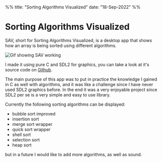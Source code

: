 %%
title: "Sorting Algorithms Visualized"
date: "18-Sep-2022"
%%

# Sorting Algorithms Visualized

SAV, short for Sorting Algorithms Visualized, is a desktop app that shows how an
array is being sorted using different algorithms.

![](sav.gif "Gif showing SAV working")

I made it using pure C and SDL2 for graphics, you can take a look at it's source
code on [Github](https://github.com/mjkloeckner/sav).

The main purpose of this app was to put in practice the knowledge I gained in C
as well with algorithms, and it was like a challenge since I have never used
SDL2 graphics before. In the end it was a very enjoyable project since SDL2 per
se is a very simple and easy to use library.

Currently the following sorting algorithms can be displayed:

* bubble sort improved
* insertion sort
* merge sort wrapper
* quick sort wrapper
* shell sort
* selection sort
* heap sort

but in a future I would like to add more algorithms, as well as sound.
